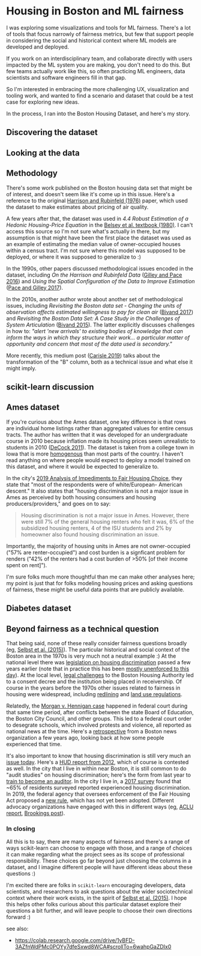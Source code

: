# Housing in Boston and ML fairness

I was exploring some visualizations and tools for ML fairness.  There's a lot of tools that focus narrowly of fairness metrics, but few that support people in considering the social and historical context where ML models are developed and deployed.

If you work on an interdisciplinary team, and collaborate directly with users impacted by the ML system you are making, you don't need to do this.  But few teams actually work like this, so often practicing ML engineers, data scientists and software engineers fill in that gap.

So I'm interested in embracing the more challenging UX, visualization and tooling work, and wanted to find a scenario and dataset that could be a test case for exploring new ideas.

In the process, I ran into the Boston Housing Dataset, and here's my story.

## Discovering the dataset

## Looking at the data

## Methodology
There's some work published on the Boston housing data set that might be of interest, and doesn't seem like it's come up in this issue.  Here's a reference to the original [Harrison and Rubinfeld (1976)](https://deepblue.lib.umich.edu/bitstream/handle/2027.42/22636/0000186.pdf?sequence=1&isAllowed=y) paper, which used the dataset to make estimates about pricing of air quality.

A few years after that, the dataset was used in *4.4 Robust Estimation of a Hedonic Housing-Price Equation* in the [Belsey et al. textbook (1980)](https://onlinelibrary.wiley.com/doi/book/10.1002/0471725153).  I can't access this source so I'm not sure what's actually in there, but my assumption is that might have been the first place the dataset was used as an example of estimating the median value of owner-occupied houses within a census tract.  I'm not sure where this model was supposed to  be deployed, or where it was supposed to generalize to :)

In the 1990s, other papers discussed methodological issues encoded in the dataset, including *On the Harrison and Rubinfeld Data* ([Gilley and Pace 2016](https://www.sciencedirect.com/science/article/abs/pii/S0095069696900522?via%3Dihub)) and *Using the Spatial Configuration of the Data to Improve Estimation* ([Pace and Gilley 2017](https://link.springer.com/article/10.1023/A:1007762613901)).

In the 2010s, another author wrote about another set of methodological issues, including *Revisiting the Boston data set - Changing the units of observation affects estimated willingness to pay for clean air* ([Bivand 2017](https://openjournals.wu.ac.at/ojs/index.php/region/article/view/107)) and *Revisiting the Boston Data Set: A Case Study in the Challenges of System Articulation* ([Bivand 2015](https://papers.ssrn.com/sol3/papers.cfm?abstract_id=2719454)).  The latter explicitly discusses challenges in how to: *"alert 'new arrivals' to existing bodies of knowledge that can inform the ways in which they structure their work... a particular matter of opportunity and concern that most of the data used is secondary."*

More recently, this medium post ([Carisle 2019](https://medium.com/@docintangible/racist-data-destruction-113e3eff54a8)) talks about the transformation of the "B" column, both as a technical issue and what else it might imply.

## scikit-learn discussion

## Ames dataset
If you're curious about the Ames dataset, one key difference is that rows are individual home listings rather than aggregated values for entire census tracts.  The author has written that it was developed for an undergraduate course in 2010 because inflation made its housing prices seem unrealistic to students in 2010 ([DeCock 2011](http://jse.amstat.org/v19n3/decock.pdf)).  The dataset is taken from a college town in Iowa that is more [homogenous](https://en.wikipedia.org/wiki/Ames,_Iowa) than most parts of the country.  I haven't read anything on where people would expect to deploy a model trained on this dataset, and where it would be expected to generalize to.

In the city's [2019 Analysis of Impediments to Fair Housing Choice](https://www.cityofames.org/home/showdocument?id=51543), they state that "most of the respondents were of white/European- American descent."  It also states that "housing discrimination is not a major issue in Ames as perceived by both housing consumers and housing producers/providers," and goes on to say:

> Housing discrimination is not a major issue in Ames. However, there were still 7% of the general housing renters who felt it was, 6% of the subsidized housing renters, 4 of the ISU students and 2% by homeowner also found housing discrimination an issue.

Importantly, the majority of housing units in Ames are not owner-occupied ("57% are renter-occupied") and cost burden is a signficant problem for renders ("42% of the renters had a cost burden of >50% [of their income spent on rent]").

I'm sure folks much more thoughtful than me can make other analyses here; my point is just that for folks modeling housing prices and asking questions of fairness, these might be useful data points that are publicly available.

## Diabetes dataset

## Beyond fairness as a technical question
That being said, none of these really consider fairness questions broadly (eg, [Selbst et al. (2015)](https://andrewselbst.files.wordpress.com/2019/10/selbst-et-al-fairness-and-abstraction-in-sociotechnical-systems.pdf)).  The particular historical and social context of the Boston area in the 1970s is very much not a neutral example :)  At the national level there was [legislation on housing discrimination](https://en.wikipedia.org/wiki/Civil_Rights_Act_of_1968#Title_VIII%E2%80%93IX:_Fair_Housing_Act) passed a few years earlier (note that in practice this has been [mostly unenforced to this day](https://www.gao.gov/products/GAO-10-905)).  At the local level, [legal challenges](https://www.cityofboston.gov/Images_Documents/Guide%20to%20the%20BHA%20Reports%20and%20publications%20relat_tcm3-25949.pdf) to the Boston Housing Authority led to a consent decree and the institution being placed in receivership.  Of course in the years before the 1970s other issues related to fairness in housing were widespread, including [redlining](https://www.bostonfairhousing.org/timeline/1934-1968-FHA-Redlining.html) and [land use regulations](https://www.bostonfairhousing.org/timeline/1970s-present-Local-Land_use-Regulations.html).

Relatedly, the [Morgan v. Hennigan case](https://www.cityofboston.gov/images_documents/Guide%20to%20the%20Law%20Department%20records%20Morgan%20v.%20Hennigan%20and%20related%20cases%20fil_tcm3-50853.pdf) happened in federal court during that same time period, after conflicts between the state Board of Education, the Boston City Council, and other groups.  This led to a federal court order to desegrate schools, which involved protests and violence, all reported as national news at the time.  Here's a [retrospective](https://www.wbur.org/news/2014/09/05/boston-busing-anniversary) from a Boston news organization a few years ago, looking back at how some people experienced that time.

It's also important to know that housing discrimination is still very much an [issue today](https://www.bostonfairhousing.org/timeline/1968-Housing-Discrimination-Today.html).  Here's a [HUD report from 2012](https://www.racialequitytools.org/resourcefiles/HUD-514_HDS2012.pdf), which of course is contested as well.  In the city that I live in within near Boston, it is still common to do "audit studies" on housing discrimination; here's the form from last year to [train to become an auditor](https://www.somervillema.gov/sites/default/files/Housing%20Discrimination%20Tester%20Training%2005.08.19[4].pdf).  In the city I live in, a [2017 survey](https://www.somervillema.gov/sites/default/files/affh-community-engagement-results.pdf) found that ~65% of residents surveyed reported experienced housing discrimination.  In 2019, the federal agency that oversees enforcement of the Fair Housing Act proposed a [new rule](https://www.federalregister.gov/documents/2019/08/19/2019-17542/huds-implementation-of-the-fair-housing-acts-disparate-impact-standard#sectno-citation-%E2%80%89100.7), which has not yet been adopted.  Different advocacy organizations have engaged with this in different ways (eg, [ACLU report](https://www.aclu.org/letter/aclu-comment-huds-proposed-rule-affirmatively-limiting-furthering-fair-housing), [Brookings post](https://www.brookings.edu/blog/techtank/2020/04/16/why-a-proposed-hud-rule-could-worsen-algorithm-driven-housing-discrimination/)).


### In closing
All this is to say, there are many aspects of fairness and there's a range of ways scikit-learn can choose to engage with those, and a range of choices it can make regarding what the project sees as its scope of professional responsibility.  These choices go far beyond just choosing the columns in a dataset, and I imagine different people will have different ideas about these questions :)

I'm excited there are folks in `scikit-learn` encouraging developers, data scientists, and researchers to ask questions about the wider sociotechnical context where their work exists, in the spirit of [Selbst et al. (2015)](https://andrewselbst.files.wordpress.com/2019/10/selbst-et-al-fairness-and-abstraction-in-sociotechnical-systems.pdf).  I hope this helps other folks curious about this particular dataset explore their questions a bit further, and will leave people to choose their own directions forward :)






see also:
- https://colab.research.google.com/drive/1yBFD-3AZfnWdPMc0POYy7dfeSxwd8WCA#scrollTo=6wahpGaZDIx0